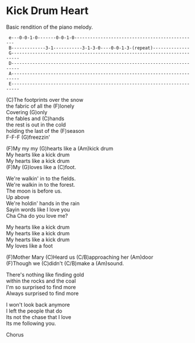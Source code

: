 # Kick Drum Heart

Basic rendition of the piano
melody.  
  

``` 
 e---0-0-1-0-------0-0-1-0-----------------------------------------------
 B-------------3-1-----------3-1-3-0----0-0-1-3-(repeat)--------------
 G-------------------------------------------------------------------------
 D-------------------------------------------------------------------------
 A-------------------------------------------------------------------------
 E-------------------------------------------------------------------------
```

  
(C)The footprints over the snow  
the fabric of all the (F)lonely  
Covering (G)only  
the fables and (C)hands  
the rest is out in the cold  
holding the last of the (F)season  
F-F-F (G)freezzin'  
  
(F)My my my (G)hearts like a (Am)kick drum  
My hearts like a kick drum  
My hearts like a kick drum  
(F)My (G)loves like a (C)foot.  
  
We're walkin' in to the fields.  
We're walkin in to the forest.  
The moon is before us.  
Up above  
We're holdin' hands in the rain  
Sayin words like I love you  
Cha Cha do you love me?  
  
My hearts like a kick drum  
My hearts like a kick drum  
My hearts like a kick drum  
My loves like a foot  
  
(F)Mother Mary (C)Heard us (C/B)approaching her (Am)door  
(F)Though we (C)didn't (C/B)make a (Am)sound.  
  
There's nothing like finding gold  
within the rocks and the coal  
I'm so surprised to find more  
Always surprised to find more  
  
I won't look back anymore  
I left the people that do  
Its not the chase that I love  
Its me following you.  
  
Chorus
